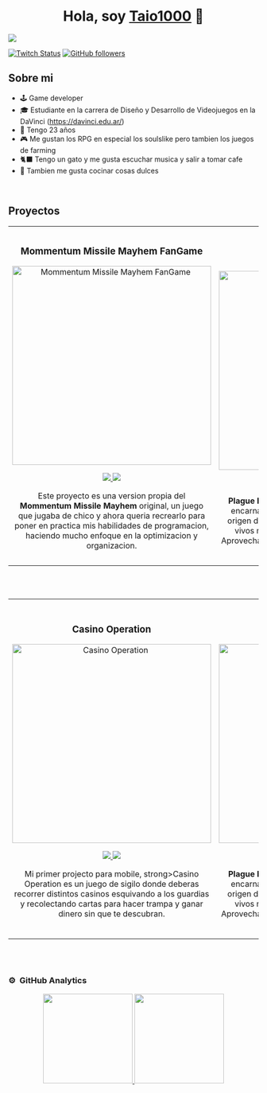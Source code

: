 <div align="center">
<h1 align="center">Hola, soy <a href="https://taio1000.itch.io/">Taio1000</a> 👋</h1>
</div>
<img src="https://i.imgur.com/6pIW9gM.jpeg">


[![Twitch Status](https://img.shields.io/twitch/status/taio1000)](https://www.twitch.tv/taio1000)
[![GitHub followers](https://img.shields.io/github/followers/TadeoElli)](https://github.com/TadeoElli)



## Sobre mi

- 🕹️ Game developer
- 🎓 Estudiante en la carrera de Diseño y Desarrollo de Videojuegos en la DaVinci (https://davinci.edu.ar/)
- 🎂 Tengo 23 años
- 🎮 Me gustan los RPG en especial los soulslike pero tambien los juegos de farming
- 🐈‍⬛ Tengo un gato y me gusta escuchar musica y salir a tomar cafe
- 🍰 Tambien me gusta cocinar cosas dulces 


<br>

## Proyectos
<table>
<tr>
<td width="50%">
<h3 align="center">Mommentum Missile Mayhem FanGame</h3>
<div align="center">
<a href="https://github.com/TadeoElli/MMM-Project" target="_blank"><img src="https://i.imgur.com/jdK1NhD.png" width="400" alt="Mommentum Missile Mayhem FanGame"></a>
<p>
<a href="https://github.com/TadeoElli/MMM-Project" target="_blank">
<img src="https://img.shields.io/badge/CÓDIGO-ff9?style=for-the-badge&logo=github&logoColor=black">
</a>
<a href="https://taio1000.itch.io/mommentum-missile-mayhem" target="_blank">
<img src="https://img.shields.io/badge/-Itch.Io-green?style=for-the-badge&color=fbfc40">
</a>
</p>
<p>Este proyecto es una version propia del <strong> Mommentum Missile Mayhem</strong> original, un juego que jugaba de chico y ahora queria recrearlo para poner en practica mis habilidades de programacion, haciendo mucho enfoque en la optimizacion y organizacion. </p>
</div>
                                                                                      
</td>

<td width="50%">
               <br>
<h3 align="center">Plague Hunter</h3>
<div align="center">                                       
<a href="https://github.com/TadeoElli/Plague-Hunter" target="_blank"><img src="https://i.imgur.com/8cnIvDp.jpeg" width="400" alt="Plague Hunter"></a>
<br>
<p>
<a href="https://github.com/TadeoElli/Plague-Hunter" target="_blank">
<img src="https://img.shields.io/badge/C%C3%93DIGO-80ffaa?style=for-the-badge&logo=github&logoColor=black">
</a>
<a href="https://taio1000.itch.io/plague-hunter" target="_blank">
<img src="https://img.shields.io/badge/-Itch.Io-green?style=for-the-badge&color=3fFD7f">
</a>
</p>
</p><strong>Plague Hunter</strong> fue mi primer proyecto 3D, en el, encarnaras a un alquimista que debe buscar el origen de una plaga que afecta a todos los seres vivos mutandolos en mounstruos peligrosos. Aprovecha tus conocimientos alquimicos para crear pociones y sobrevivir a la plaga</p>
</div>                                                             
</table>                                                                                 
</div>
<br>


                                                                                      
</td>  
</table>                                                                                 
</div>
<br>
<table>
<tr>
<td width="50%">
<h3 align="center">Casino Operation</h3>
<div align="center">
<a href="https://github.com/TadeoElli/CasinoOperation" target="_blank"><img src="https://i.imgur.com/Zjg04ht.jpeg" width="400" alt="Casino Operation"></a>
<p>
<a href="https://github.com/TadeoElli/CasinoOperation" target="_blank">
<img src="https://img.shields.io/badge/CÓDIGO-ff9?style=for-the-badge&logo=github&logoColor=black">
</a>
<a href="https://taio1000.itch.io/casino-operation" target="_blank">
<img src="https://img.shields.io/badge/-Itch.Io-green?style=for-the-badge&color=fbfc40">
</a>
</p>
<p>Mi primer projecto para mobile, strong>Casino Operation</strong> es un juego de sigilo donde deberas recorrer distintos casinos esquivando a los guardias y recolectando cartas para hacer trampa y ganar dinero sin que te descubran. </p>
</div>
                                                                                      
</td>

<td width="50%">
               <br>
<h3 align="center">Plague Hunter</h3>
<div align="center">                                       
<a href="https://github.com/TadeoElli/Plague-Hunter" target="_blank"><img src="https://i.imgur.com/8cnIvDp.jpeg" width="400" alt="Plague Hunter"></a>
<br>
<p>
<a href="https://github.com/TadeoElli/Plague-Hunter" target="_blank">
<img src="https://img.shields.io/badge/C%C3%93DIGO-80ffaa?style=for-the-badge&logo=github&logoColor=black">
</a>
<a href="https://taio1000.itch.io/plague-hunter" target="_blank">
<img src="https://img.shields.io/badge/-Itch.Io-green?style=for-the-badge&color=3fFD7f">
</a>
</p>
</p><strong>Plague Hunter</strong> fue mi primer proyecto 3D, en el, encarnaras a un alquimista que debe buscar el origen de una plaga que afecta a todos los seres vivos mutandolos en mounstruos peligrosos. Aprovecha tus conocimientos alquimicos para crear pociones y sobrevivir a la plaga</p>
</div>                                                             
</table>                                                                                 
</div>
<br>


                                                                                      
</td>  
</table>                                                                                 
</div>
<br>

### ⚙️ &nbsp;GitHub Analytics

<p align="center">
<a href="https://github.com/TadeoElli">
  <img height="180em" src="https://github-readme-stats-eight-theta.vercel.app/api?username=TadeoElli&show_icons=true&theme=algolia&include_all_commits=true&count_private=true"/>
  <img height="180em" src="https://github-readme-stats-eight-theta.vercel.app/api/top-langs/?username=TadeoElli&layout=compact&langs_count=8&theme=algolia"/>
</a>
</p>
